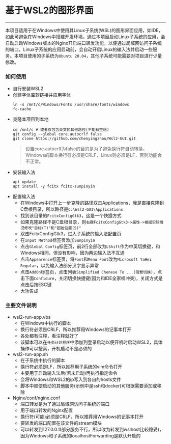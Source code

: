 # 基于WSL2的图形界面

---
本项目适用于在Windows中使用其Linux子系统(WSL)的图形界面应用，如IDE，如此可避免在Windows中搭建开发环境。通过本项目启动Linux子系统的应用，会自动启动Windows版本的Nginx开启端口转发功能，以便通过局域网访问子系统的端口。Linux子系统的应用启动前，会自动开启Linux的输入法并启动一些服务。本项目使用的子系统为`Ubuntu 20.04`，其他子系统可能需要对项目进行少量修改。

### 如何使用
- 自行安装WSL2
- 创建字体库软链接并应用字体
  ```shell
  ln -s /mnt/c/Windows/Fonts /usr/share/fonts/windows
  fc-cache
  ```
- 克隆本项目到本地
  ```shell
  cd /mnt/c # 或者仅包含英文的其他路径(不能有空格)
  git config --global core.autocrlf false
  git clone https://github.com/chenyingzhou/Wsl2-GUI.git
  ```
  > 设置core.autocrlf为false的目的是为了避免换行符自动转换，Windows的脚本换行符必须是CRLF，Linux则必须是LF，否则功能会不正常。
- 安装输入法
  ```shell
  apt update
  apt install -y fcitx fcitx-sunpinyin
  ```
- 配置输入法
  - 在Windows中打开上一步克隆的路径双击Applications，我是直接克隆到C盘根目录，所以路径是`C:\Wsl2-GUI\Applications`
  - 找到该目录的`FcitxConfigGtk3`，这是一个快捷方式
  - 如果克隆路径不是C盘根目录，则`右键FcitxConfigGtk3->属性->根据实际情况修改"目标(T)"和"起始位置(S)"`
  - 双击FcitxConfigGtk3，进入子系统的输入法配置页
  - 在`Input Method`标签页添加`Sunpinyin`
  - 点击`Global Config`标签页，前2行全部改为`LShift`作为中英切换键，和Windows相同，但没有影响，因为两边输入法不互通
  - 点击`Appearence`标签页，将`Font`和`Menu Font`改为`Microsoft YaHei Regular`，以免输入法部分汉字显示异常
  - 点击`AddOn`标签页，点击列表`Simplified Chenese To ...(简繁切换)`，点击下面`Confidure`，关闭切换快捷键(因为和IDE全家桶冲突)，关闭方式是点击后按ESC键
  - 大功告成

### 主要文件说明
- wsl2-run-app.vbs
  - 在Windows中执行的脚本
  - 换行符必须是CRLF，所以推荐用Windows的记事本打开
  - 各处都有注释，看注释就好了
  - 该脚本可以在`任务计划程序`中添加到登录启动以便开机时启动WSL2，具体操作可以搜索，开机启动不是必须的
- wsl2-run-app.sh
  - 在子系统中执行的脚本
  - 换行符必须是LF，所以推荐用子系统的vim命令打开
  - 主要用于启动输入法后(若未启动)再执行指定命令
  - 会将Windows和WSL2的ip写入到各自的hosts文件
  - 脚本中顺便启动的其他服务(示例中是ssh和docker)可根据需要添加或移除
- Nginx/conf/nginx.conf
  - 端口转发是为了通过局域网访问子系统的端口
  - 用于端口转发的Nginx配置
  - 换行符(可能)必须是CRLF，所以推荐用Windows的记事本打开
  - 要转发的端口配置在该文件的stream模块
  - 可以转发到127.0.0.1(部分服务不行，所以改为转发到wslhost比较稳妥)，因为Windows和子系统的localhostForwarding是默认开启的
